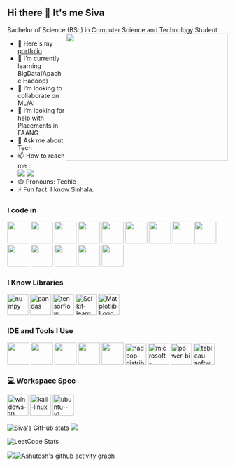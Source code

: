 ## Hi there 👋 It's me Siva

Bachelor of Science (BSc) in Computer Science and Technology Student
<img align="right" width="370" height="290" src="https://media.giphy.com/media/u1WhXLjwgcXpHJBMRM/giphy.gif?cid=790b7611athdortek6yosqoui9nnml6v1fexa7b4lfbt1jz2&ep=v1_gifs_search&rid=giphy.gif&ct=g">
- 🔭 Here's my [portfolio](https:///)                                                 
- 🌱 I’m currently learning BigData(Apache Hadoop)
- 👯 I’m looking to collaborate on ML/AI
- 🤔 I’m looking for help with Placements in FAANG
- 💬 Ask me about Tech
- 📫 How to reach me :
<br /> [<img src="https://img.shields.io/badge/Medium-1DA1F2?style=for-the-badge&logo=medium&logoColor=white" />](https://medium.com/@sivasivatharshan12) [<img src="https://img.shields.io/badge/LinkedIn-0077B5?style=for-the-badge&logo=linkedin&logoColor=white" />](https://www.linkedin.com/in/sivatharshan12/)
- 😄 Pronouns: Techie
- ⚡ Fun fact: I know Sinhala.


### I code in
<img height="50" width="50" src="https://img.icons8.com/color/48/000000/python.png" /> <img height="50" width="50" src="https://img.icons8.com/color/48/000000/c-programming.png" />  <img height="50" width="50" src="https://img.icons8.com/color/48/000000/java-coffee-cup-logo.png" /> <img height="50" width="50" src="https://img.icons8.com/color/48/000000/html-5.png" /> <img height="50" width="50" src="https://img.icons8.com/color/48/000000/css3.png" /> <img height="50" width="50" src="https://img.icons8.com/color/48/000000/sass.png"/> <img height="50" width="50" src="https://img.icons8.com/color/48/000000/bootstrap.png" />
<img height="50" width="50" src="https://img.icons8.com/color/48/000000/javascript.png"/><img height="50" width="50" src="https://img.icons8.com/color/48/000000/tensorflow.png"/> <img height="50" width="50" src="https://img.icons8.com/color/48/000000/react-native.png"/> <img height="50" width="50" src="https://img.icons8.com/color/48/000000/google-firebase-console.png"/> <img height="50" width="50" src="https://img.icons8.com/color/48/000000/mysql-logo.png"/> <img height="50" width="50" src="https://img.icons8.com/color/48/000000/mongodb.png"/> <img height="50" width="50" src="https://img.icons8.com/color/48/000000/nodejs.png"/> 

### I Know Libraries
<img width="48" height="48" src="https://img.icons8.com/color/48/numpy.png" alt="numpy"/> <img width="48" height="48" src="https://img.icons8.com/color/48/pandas.png" alt="pandas"/> <img width="48" height="48" src="https://img.icons8.com/color/48/tensorflow.png" alt="tensorflow"/> <img width="48" height="48" src="https://raw.githubusercontent.com/scikit-learn/scikit-learn/main/doc/logos/scikit-learn-logo.png" alt="Scikit-learn Logo"> <img width="48" height="48" src="https://matplotlib.org/_static/logo2_compressed.svg" alt="Matplotlib Logo">

### IDE and Tools I Use
<img height="50" width="50" src="https://img.icons8.com/color/48/000000/visual-studio-code-2019.png"/> <img height="50" width="50" src="https://img.icons8.com/color/48/000000/pycharm.png"/> <img height="50" width="50" src="https://img.icons8.com/color/50/000000/git.png"/> <img height="50" width="50" src="https://img.icons8.com/dusk/64/000000/anaconda.png"/> <img height="50" src="https://img.icons8.com/officel/480/null/java-eclipse.png"/> <img width="48" height="48" src="https://img.icons8.com/color/48/hadoop-distributed-file-system.png" alt="hadoop-distributed-file-system"/> <img width="48" height="48" src="https://img.icons8.com/fluency/48/microsoft-excel-2019.png" alt="microsoft-excel-2019"/> <img width="48" height="48" src="https://img.icons8.com/color/48/power-bi.png" alt="power-bi"/> <img width="48" height="48" src="https://img.icons8.com/color/48/tableau-software.png" alt="tableau-software"/>

### 💻 Workspace Spec
<img width="48" height="48" src="https://img.icons8.com/color/48/windows-10.png" alt="windows-10"/> <img width="48" height="48" src="https://img.icons8.com/color/48/kali-linux.png" alt="kali-linux"/>  <img width="48" height="48" src="https://img.icons8.com/color/48/ubuntu--v1.png" alt="ubuntu--v1"/>

![Siva's GitHub stats](https://github-readme-stats.vercel.app/api?username=Siva1204Tharsh&theme=dark&show_icons=true&&hide=issues,contribs)
![](https://github-readme-stats.vercel.app/api/top-langs/?username=Siva1204Tharsh&theme=dark&hide_border=false&include_all_commits=false&count_private=false&layout=compact)


![LeetCode Stats](https://leetcard.jacoblin.cool/Sivatharshan12?theme=dark&font=Maitree&ext=contest)

[![](https://visitcount.itsvg.in/api?id=Siva1204Tharsh&label=Profile%20Views&pretty=false)](https://visitcount.itsvg.in)[![Ashutosh's github activity graph](https://github-readme-activity-graph.vercel.app/graph?username=Siva1204Tharsh&bg_color=100f0f&color=f8f6f6&line=999e4c&point=fcf7f7&area=true&hide_border=true)](https://github.com/ashutosh00710/github-readme-activity-graph)
